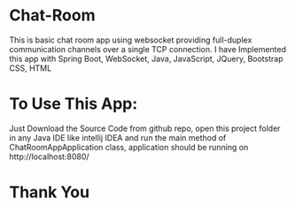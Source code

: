 # Chat-Room
  This is basic chat room app using websocket providing full-duplex communication channels over a single TCP connection.
  I have Implemented this app with Spring Boot, WebSocket, Java, JavaScript, JQuery, Bootstrap CSS, HTML

# To Use This App:
  Just Download the Source Code from github repo, open this project folder in any Java IDE like intellij IDEA
  and run the main method of ChatRoomAppApplication class, application should be running on http://localhost:8080/
  
  
# Thank You
